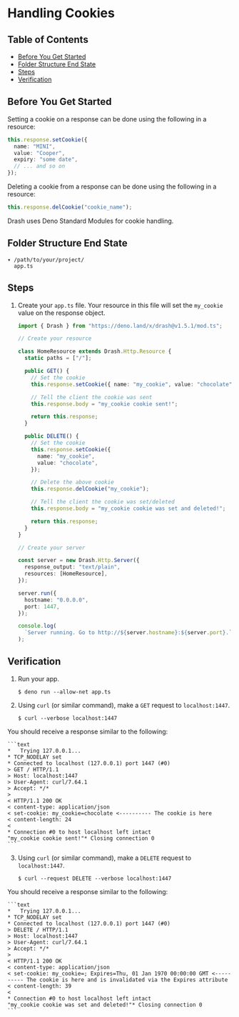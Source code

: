 # Handling Cookies

## Table of Contents

- [Before You Get Started](#before-you-get-started)
- [Folder Structure End State](#folder-structure-end-state)
- [Steps](#steps)
- [Verification](#verification)

## Before You Get Started

Setting a cookie on a response can be done using the following in a resource:

```typescript
this.response.setCookie({
  name: "MINI",
  value: "Cooper",
  expiry: "some date",
  // ... and so on
});
```

Deleting a cookie from a response can be done using the following in a resource:

```typescript
this.response.delCookie("cookie_name");
```

Drash uses Deno Standard Modules for cookie handling.

## Folder Structure End State

```text
▾ /path/to/your/project/
  app.ts
```

## Steps

1. Create your `app.ts` file. Your resource in this file will set the
   `my_cookie` value on the response object.

   ```typescript
   import { Drash } from "https://deno.land/x/drash@v1.5.1/mod.ts";

   // Create your resource

   class HomeResource extends Drash.Http.Resource {
     static paths = ["/"];

     public GET() {
       // Set the cookie
       this.response.setCookie({ name: "my_cookie", value: "chocolate" });

       // Tell the client the cookie was sent
       this.response.body = "my_cookie cookie sent!";

       return this.response;
     }

     public DELETE() {
       // Set the cookie
       this.response.setCookie({
         name: "my_cookie",
         value: "chocolate",
       });

       // Delete the above cookie
       this.response.delCookie("my_cookie");

       // Tell the client the cookie was set/deleted
       this.response.body = "my_cookie cookie was set and deleted!";

       return this.response;
     }
   }

   // Create your server

   const server = new Drash.Http.Server({
     response_output: "text/plain",
     resources: [HomeResource],
   });

   server.run({
     hostname: "0.0.0.0",
     port: 1447,
   });

   console.log(
     `Server running. Go to http://${server.hostname}:${server.port}.`,
   );
   ```

## Verification

1. Run your app.

   ```shell
   $ deno run --allow-net app.ts
   ```

2. Using `curl` (or similar command), make a `GET` request to `localhost:1447`.

   ```shell
   $ curl --verbose localhost:1447
   ```

You should receive a response similar to the following:

    ```text
    *   Trying 127.0.0.1...
    * TCP_NODELAY set
    * Connected to localhost (127.0.0.1) port 1447 (#0)
    > GET / HTTP/1.1
    > Host: localhost:1447
    > User-Agent: curl/7.64.1
    > Accept: */*
    >
    < HTTP/1.1 200 OK
    < content-type: application/json
    < set-cookie: my_cookie=chocolate <---------- The cookie is here
    < content-length: 24
    <
    * Connection #0 to host localhost left intact
    "my_cookie cookie sent!"* Closing connection 0
    ```

3. Using `curl` (or similar command), make a `DELETE` request to
   `localhost:1447`.

   ```shell
   $ curl --request DELETE --verbose localhost:1447
   ```

You should receive a response similar to the following:

    ```text
    *   Trying 127.0.0.1...
    * TCP_NODELAY set
    * Connected to localhost (127.0.0.1) port 1447 (#0)
    > DELETE / HTTP/1.1
    > Host: localhost:1447
    > User-Agent: curl/7.64.1
    > Accept: */*
    >
    < HTTP/1.1 200 OK
    < content-type: application/json
    < set-cookie: my_cookie=; Expires=Thu, 01 Jan 1970 00:00:00 GMT <---------- The cookie is here and is invalidated via the Expires attribute
    < content-length: 39
    <
    * Connection #0 to host localhost left intact
    "my_cookie cookie was set and deleted!"* Closing connection 0
    ```
